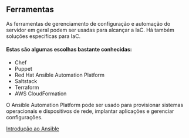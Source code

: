 Ferramentas
-----------

As ferramentas de gerenciamento de configuração e automação do servidor em geral podem ser usadas para alcançar a IaC. Há também soluções específicas para IaC. 

#### Estas são algumas escolhas bastante conhecidas:

*   Chef
*   Puppet
*   Red Hat Ansible Automation Platform
*   Saltstack
*   Terraform 
*   AWS CloudFormation

O Ansible Automation Platform pode ser usado para provisionar sistemas operacionais e dispositivos de rede, implantar aplicações e gerenciar configurações.

[Introdução ao Ansible](https://www.redhat.com/pt-br/topics/automation/learning-ansible-tutorial "artigo | Introdução ao Ansible")

